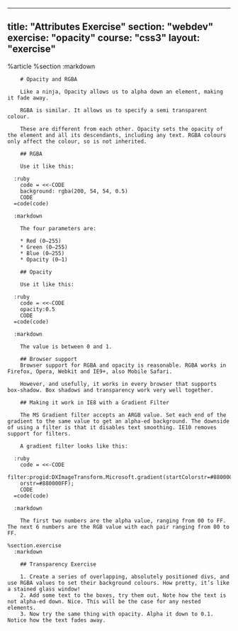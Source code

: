 ---
  title: "Attributes Exercise"
  section: "webdev"
  exercise: "opacity"
  course: "css3"
  layout: "exercise"
  ---
  
  %article
    %section
      :markdown
  
  
        # Opacity and RGBA
  
        Like a ninja, Opacity allows us to alpha down an element, making it fade away.
  
        RGBA is similar. It allows us to specify a semi transparent colour.
  
        These are different from each other. Opacity sets the opacity of the element and all its descendants, including any text. RGBA colours only affect the colour, so is not inherited.
  
        ## RGBA
  
        Use it like this:
  
      :ruby
        code = <<-CODE
        background: rgba(200, 54, 54, 0.5)
        CODE
      =code(code)
  
      :markdown
  
        The four parameters are:
  
        * Red (0–255)
        * Green (0–255)
        * Blue (0–255)
        * Opacity (0–1)
  
        ## Opacity
  
        Use it like this:
  
      :ruby
        code = <<-CODE
        opacity:0.5
        CODE
      =code(code)
  
      :markdown
  
        The value is between 0 and 1.
  
        ## Browser support
        Browser support for RGBA and opacity is reasonable. RGBA works in Firefox, Opera, Webkit and IE9+, also Mobile Safari.
  
        However, and usefully, it works in every browser that supports box-shadow. Box shadows and transparency work very well together.
  
        ## Making it work in IE8 with a Gradient Filter
  
        The MS Gradient filter accepts an ARGB value. Set each end of the gradient to the same value to get an alpha-ed background. The downside of using a filter is that it disables text smoothing. IE10 removes support for filters.
  
        A gradient filter looks like this:
  
      :ruby
        code = <<-CODE
        filter:progid:DXImageTransform.Microsoft.gradient(startColorstr=#880000FF,endCol
        orstr=#880000FF);
        CODE
      =code(code)
  
      :markdown
  
        The first two numbers are the alpha value, ranging from 00 to FF. The next 6 numbers are the RGB value with each pair ranging from 00 to FF.
  
    %section.exercise
      :markdown
  
        ## Transparency Exercise
  
        1. Create a series of overlapping, absolutely positioned divs, and use RGBA values to set their background colours. How pretty, it’s like a stained glass window!
        2. Add some text to the boxes, try them out. Note how the text is not alpha-ed down. Nice. This will be the case for any nested elements.
        3. Now try the same thing with opacity. Alpha it down to 0.1. Notice how the text fades away.
  